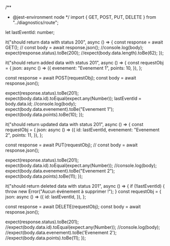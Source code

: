 /**
 * @jest-environment node
 */
import { GET, POST, PUT, DELETE } from "../diagnostics/route";

let lastEventId: number;

it("should return data with status 200", async () => {
  const response = await GET();
  // const body = await response.json();
  //console.log(body);
  expect(response.status).toBe(200);
  //expect(body.data.length).toBe(62);
});

it("should return added data with status 201", async () => {
  const requestObj = {
    json: async () => ({
      evenement: "Evenement 1",
      points: 10,
    }),
  };

  const response = await POST(requestObj);
  const body = await response.json();

  expect(response.status).toBe(201);
  expect(body.data.id).toEqual(expect.any(Number));
  lastEventId = body.data.id;
  //console.log(body);
  expect(body.data.evenement).toBe("Evenement 1");
  expect(body.data.points).toBe(10);
});

it("should return updated data with status 201", async () => {
  const requestObj = {
    json: async () => ({
      id: lastEventId,
      evenement: "Evenement 2",
      points: 11,
    }),
  };

  const response = await PUT(requestObj);
  // const body = await response.json();

  expect(response.status).toBe(201);
  expect(body.data.id).toEqual(expect.any(Number));
  //console.log(body);
  expect(body.data.evenement).toBe("Evenement 2");
  expect(body.data.points).toBe(11);
});

it("should return deleted data with status 201", async () => {
  if (!lastEventId) {
    throw new Error("Aucun événement à supprimer !");
  }
  const requestObj = {
    json: async () => ({
      id: lastEventId,
    }),
  };

  const response = await DELETE(requestObj);
  const body = await response.json();

  expect(response.status).toBe(201);
  //expect(body.data.id).toEqual(expect.any(Number));
  //console.log(body);
  //expect(body.data.evenement).toBe('Evenement 2');
  //expect(body.data.points).toBe(11);
});
